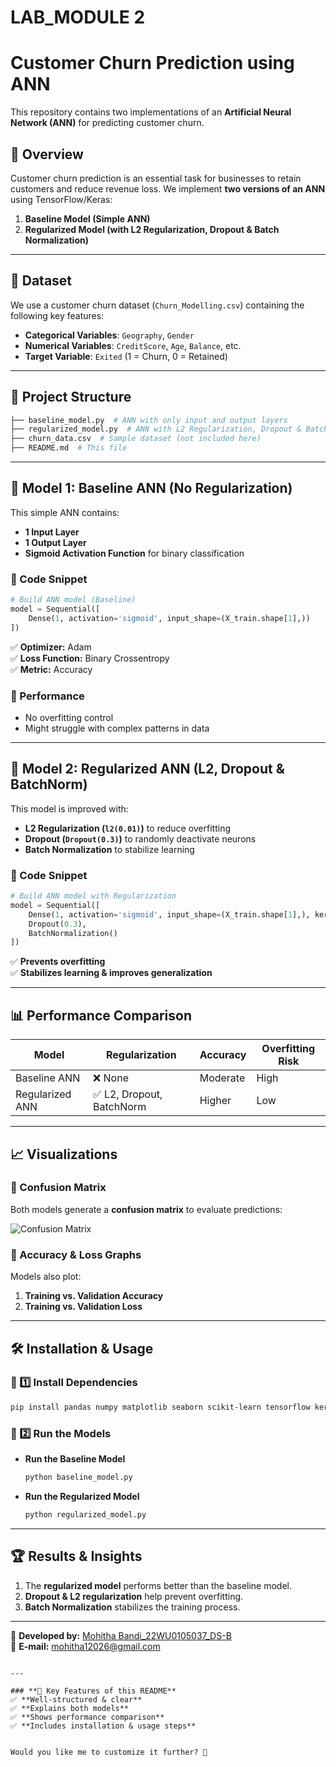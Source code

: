 # LAB_MODULE 2
# Customer Churn Prediction using ANN

This repository contains two implementations of an **Artificial Neural Network (ANN)** for predicting customer churn.

## 📌 Overview
Customer churn prediction is an essential task for businesses to retain customers and reduce revenue loss. We implement **two versions of an ANN** using TensorFlow/Keras:

1. **Baseline Model (Simple ANN)**
2. **Regularized Model (with L2 Regularization, Dropout & Batch Normalization)**

---

## 🚀 Dataset
We use a customer churn dataset (`Churn_Modelling.csv`) containing the following key features:
- **Categorical Variables**: `Geography`, `Gender`
- **Numerical Variables**: `CreditScore`, `Age`, `Balance`, etc.
- **Target Variable**: `Exited` (1 = Churn, 0 = Retained)

---

## 📂 Project Structure

```bash
├── baseline_model.py  # ANN with only input and output layers
├── regularized_model.py  # ANN with L2 Regularization, Dropout & BatchNorm
├── churn_data.csv  # Sample dataset (not included here)
├── README.md  # This file
```

---

## 📌 Model 1: Baseline ANN (No Regularization)
This simple ANN contains:
- **1 Input Layer**
- **1 Output Layer**
- **Sigmoid Activation Function** for binary classification

### **🔹 Code Snippet**
```python
# Build ANN model (Baseline)
model = Sequential([
    Dense(1, activation='sigmoid', input_shape=(X_train.shape[1],))
])
```
✅ **Optimizer:** Adam  
✅ **Loss Function:** Binary Crossentropy  
✅ **Metric:** Accuracy  

### **🔹 Performance**
- No overfitting control  
- Might struggle with complex patterns in data  

---

## 📌 Model 2: Regularized ANN (L2, Dropout & BatchNorm)
This model is improved with:
- **L2 Regularization (`l2(0.01)`)** to reduce overfitting  
- **Dropout (`Dropout(0.3)`)** to randomly deactivate neurons  
- **Batch Normalization** to stabilize learning  

### **🔹 Code Snippet**
```python
# Build ANN model with Regularization
model = Sequential([
    Dense(1, activation='sigmoid', input_shape=(X_train.shape[1],), kernel_regularizer=l2(0.01)),
    Dropout(0.3),
    BatchNormalization()
])
```
✅ **Prevents overfitting**  
✅ **Stabilizes learning & improves generalization**  

---

## 📊 Performance Comparison

| Model  | Regularization | Accuracy  | Overfitting Risk |
|--------|--------------|-----------|-----------------|
| Baseline ANN | ❌ None | Moderate | High |
| Regularized ANN | ✅ L2, Dropout, BatchNorm | Higher | Low |

---

## 📈 Visualizations
### **🔹 Confusion Matrix**
Both models generate a **confusion matrix** to evaluate predictions:

![Confusion Matrix](confusion_matrix.png)

### **🔹 Accuracy & Loss Graphs**
Models also plot:
1. **Training vs. Validation Accuracy**
2. **Training vs. Validation Loss**

---

## 🛠️ Installation & Usage
### **📌 1️⃣ Install Dependencies**
```bash
pip install pandas numpy matplotlib seaborn scikit-learn tensorflow keras
```

### **📌 2️⃣ Run the Models**
- **Run the Baseline Model**
  ```bash
  python baseline_model.py
  ```
- **Run the Regularized Model**
  ```bash
  python regularized_model.py
  ```

---

## 🏆 Results & Insights
1. The **regularized model** performs better than the baseline model.
2. **Dropout & L2 regularization** help prevent overfitting.
3. **Batch Normalization** stabilizes the training process.

---


🔗 **Developed by:** [Mohitha Bandi_22WU0105037_DS-B](https://github.com/id12026)  
📧 **E-mail:** mohitha12026@gmail.com
```

---

### **📌 Key Features of this README**
✅ **Well-structured & clear**  
✅ **Explains both models**  
✅ **Shows performance comparison**  
✅ **Includes installation & usage steps**  


Would you like me to customize it further? 🚀
